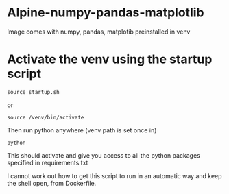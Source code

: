 # Alpine-numpy-pandas-matplotlib

Image comes with numpy, pandas, matplotib preinstalled in venv

# Activate the venv using the startup script

```source startup.sh```

or

```source /venv/bin/activate```

Then run python anywhere (venv path is set once in)

```python```

This should activate and give you access to all the python packages specified in requirements.txt

I cannot work out how to get this script to run in an automatic way and keep the shell open, from Dockerfile.
